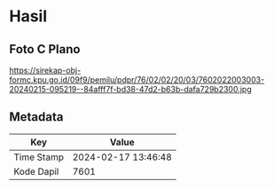 # Hasil

## Foto C Plano

https://sirekap-obj-formc.kpu.go.id/09f9/pemilu/pdpr/76/02/02/20/03/7602022003003-20240215-095219--84afff7f-bd38-47d2-b63b-dafa729b2300.jpg


## Metadata

| Key        | Value               |
| ---------- | ------------------- |
| Time Stamp | 2024-02-17 13:46:48 |
| Kode Dapil | 7601                |



